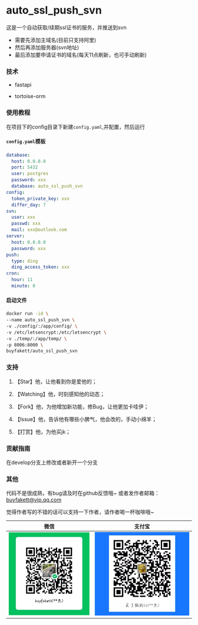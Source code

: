 # auto_ssl_push_svn

这是一个自动获取/续期ssl证书的服务，并推送到svn

- 需要先添加主域名(目前只支持阿里)
- 然后再添加服务器(svn地址)
- 最后添加要申请证书的域名(每天11点刷新，也可手动刷新)

### 技术

- fastapi

- tortoise-orm

### 使用教程

在项目下的config目录下新建`config.yaml`,并配置，然后运行

#### `config.yaml`模板
```yaml
database:
  host: 0.0.0.0
  port: 5432
  user: postgres
  password: xxx
  database: auto_ssl_push_svn
config:
  token_private_key: xxx
  differ_day: 7
svn:
  user: xxx
  passwd: xxx
  mail: xxx@outlook.com
server:
  host: 0.0.0.0
  password: xxx
push:
  type: ding
  ding_access_token: xxx
cron:
  hour: 11
  minute: 0
```

#### 启动文件
```bash
docker run -id \
--name auto_ssl_push_svn \
-v ./config/:/app/config/ \
-v /etc/letsencrypt:/etc/letsencrypt \
-v ./temp/:/app/temp/ \
-p 8006:8000 \
buyfakett/auto_ssl_push_svn
```

### 支持

1. 【Star】他，让他看到你是爱他的；

2. 【Watching】他，时刻感知他的动态；

3. 【Fork】他，为他增加新功能，修Bug，让他更加卡哇伊；

4. 【Issue】他，告诉他有哪些小脾气，他会改的，手动小绵羊；

5. 【打赏】他，为他买jk；

### 贡献指南

在develop分支上修改或者新开一个分支

### 其他

代码不是很成熟，有bug请及时在github反馈哦~ 或者发作者邮箱：buyfakett@vip.qq.com

觉得作者写的不错的话可以支持一下作者，请作者喝一杯咖啡哦~

| 微信                             | 支付宝                        |
| -------------------------------- | ----------------------------- |
| ![alipay](./pay_img/wechat.webp) | ![wechat](./pay_img/ali.webp) |